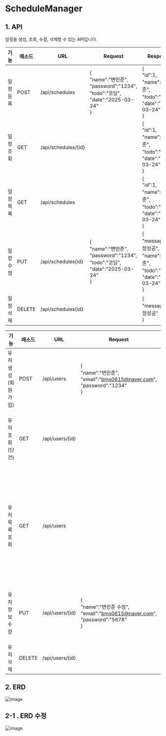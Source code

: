 # ScheduleManager

## 1. API
일정을 생성, 조회, 수정, 삭제할 수 있는 API입니다.

|기능|메소드|URL|Request|Response|
|------|---|---|---|------|
|일정등록|POST|/api/schedules|{<br/>"name":"변민준",<br/>"password":"1234",<br/>"todo":"코딩",<br/>"date":"2025-03-24"<br/>}|{<br/>"id":1,<br/>"name":"변민준",<br/>"todo":"코딩",<br/>"date":"2025-03-24"<br/>}|
|일정조회|GET|/api/schedules/{id}| |{<br/>"id":1,<br/>"name":"변민준",<br/>"todo":"코딩",<br/>"date":"2025-03-24"<br/>}|
|일정목록|GET|/api/schedules| |{<br/>"id":1,<br/>"name":"변민준",<br/>"todo":"코딩",<br/>"date":"2025-03-24"<br/>}|
|일정수정|PUT|/api/schedules{id}|{<br/>"name":"변민준",<br/>"password":"1234",<br/>"todo":"코딩",<br/>"date":"2025-03-24"<br/>}|{<br/>"message":"수정성공",<br/>"name":"변민준",<br/>"todo":"코딩",<br/>"date":"2025-03-24"<br/>}|
|일정삭제|DELETE|/api/schedules{id}| |{<br/>"message":"수정성공"<br/>}|

|기능|메소드|URL|Request|Response|
|------|---|---|---|------|
|유저 생성 (회원가입)|POST|/api/users|{<br/>"name":"변민준",<br/>"email":"bms0615@naver.com",<br/>"password":"1234"<br/>}|{<br/>"id":1,<br/>"name":"변민준",<br/>"email":"bms0615@naver.com",<br/>"createdAt":"2025-03-24 12:00:00",<br/>"updatedAt":"2025-03-24 12:00:00"<br/>}|
|유저 조회 (단건)|GET|/api/users/{id}| |{<br/>"id":1,<br/>"name":"변민준",<br/>"email":"bms0615@naver.com",<br/>"createdAt":"2025-03-24 12:00:00",<br/>"updatedAt":"2025-03-24 12:00:00"<br/>}|
|유저 목록 조회|GET|/api/users| |[{<br/>"id":1,<br/>"name":"변민준",<br/>"email":"bms0615@naver.com",<br/>"createdAt":"2025-03-24 12:00:00",<br/>"updatedAt":"2025-03-24 12:00:00"<br/>},<br/>{<br/>"id":2,<br/>"name":"홍길동",<br/>"email":"hong@example.com",<br/>"createdAt":"2025-03-24 12:10:00",<br/>"updatedAt":"2025-03-24 12:10:00"<br/>}]|
|유저 정보 수정|PUT|/api/users/{id}|{<br/>"name":"변민준 수정",<br/>"email":"bms0615@naver.com",<br/>"password":"5678"<br/>}|{<br/>"id":1,<br/>"name":"변민준 수정",<br/>"email":"bms0615@naver.com",<br/>"createdAt":"2025-03-24 12:00:00",<br/>"updatedAt":"2025-03-24 12:30:00"<br/>}|
|유저 삭제|DELETE|/api/users/{id}| |{<br/>"message":"유저 삭제 성공"<br/>}|


 
## 2. ERD
![image](https://github.com/user-attachments/assets/4b453e2d-bc50-46e2-a8d1-f064c3a097e1)

## 2-1 . ERD 수정

![image](https://github.com/user-attachments/assets/6ad351c1-fc84-495e-9dca-c0a6893845c8)

